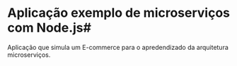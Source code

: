 # Aplicação exemplo de microserviços com Node.js#

Aplicação que simula um E-commerce para o apredendizado da arquitetura microserviços.
